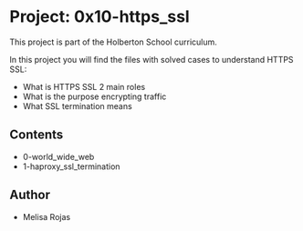 # Project: 0x10-https_ssl

This project is part of the Holberton School curriculum.

In this project you will find the files with solved cases to understand HTTPS SSL:

* What is HTTPS SSL 2 main roles
* What is the purpose encrypting traffic
* What SSL termination means

## Contents

* 0-world_wide_web
* 1-haproxy_ssl_termination


## Author
* Melisa Rojas

